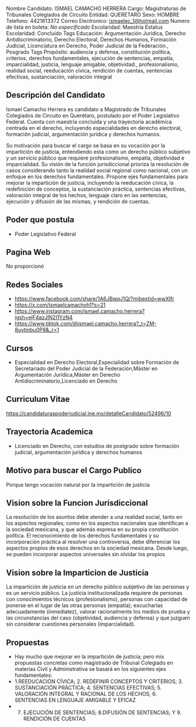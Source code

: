 Nombre Candidato: ISMAEL CAMACHO HERRERA
Cargo: Magistraturas de Tribunales Colegiados de Circuito
Entidad: QUERETARO
Sexo: HOMBRE
Telefono: 4421813372
Correo Electronico: ismaelec_1@hotmail.com
Numero de lista en boleta: *No especificado*
Escolaridad: Maestría
Estatus Escolaridad: Concluido
Tags Educación: Argumentación Jurídica, Derecho Antidiscriminatorio, Derecho Electoral, Derechos Humanos, Formación Judicial, Licenciatura en Derecho, Poder Judicial de la Federación., Posgrado
Tags Propósito: audiencia y defensa, constitución política, criterios, derechos fundamentales, ejecución de sentencias, empatía, imparcialidad, justicia, lenguaje amigable, objetividad., profesionalismo, realidad social, reeducación cívica, rendición de cuentas, sentencias efectivas, sustanciación, valoración integral


## Descripción del Candidato 

Ismael Camacho Herrera es candidato a Magistrado de Tribunales Colegiados de Circuito en Querétaro, postulado por el Poder Legislativo Federal. Cuenta con maestría concluida y una trayectoria académica centrada en el derecho, incluyendo especialidades en derecho electoral, formación judicial, argumentación jurídica y derechos humanos.

Su motivación para buscar el cargo se basa en su vocación por la impartición de justicia, entendiendo esta como un derecho público subjetivo y un servicio público que requiere profesionalismo, empatía, objetividad e imparcialidad. Su visión de la función jurisdiccional prioriza la resolución de casos considerando tanto la realidad social regional como nacional, con un enfoque en los derechos fundamentales. Propone ejes fundamentales para mejorar la impartición de justicia, incluyendo la reeducación cívica, la redefinición de conceptos, la sustanciación práctica, sentencias efectivas, valoración integral de los hechos, lenguaje claro en las sentencias, ejecución y difusión de las mismas, y rendición de cuentas.


## Poder que postula

- Poder Legislativo Federal


## Pagina Web

No proporcionó


## Redes Sociales

- https://www.facebook.com/share/1A6JBwqJ1Q/?mibextid=wwXIfr
- https://x.com/ismaelcamachoh1?s=21
- https://www.instagram.com/ismael.camacho.herrera?igsh=ejF4azJlN2I1YzN4
- https://www.tiktok.com/@ismael.camacho.herrera?_t=ZM-8uytinbu0P8&_r=1


## Cursos

- Especialidad en Derecho Electoral,Especialidad sobre Formación de Secretariado del Poder Judicial de la Federación,Máster en Argumentación Jurídica,Máster en Derecho Antidiscriminatorio,Licenciado en Derecho


## Curriculum Vitae

https://candidaturaspoderjudicial.ine.mx/detalleCandidato/52496/10


## Trayectoria Academica

- Licenciado en Derecho, con estudios de postgrado sobre formación judicial, argumentación jurídica y derechos humanos


## Motivo para buscar el Cargo Publico

Porque tengo vocación natural por la impartición de justicia


## Vision sobre la Funcion Jurisdiccional

La resolución de los asuntos debe atender a una realidad social, tanto en los aspectos regionales; como en los aspectos nacionales que identifican a la sociedad mexicana, y que además expresa en su propia constitución política. El reconocimiento de los derechos fundamentales y su incorporación práctica al resolver una controversia, debe diferenciar los aspectos propios de esos derechos en la sociedad mexicana. Desde luego, se pueden incorporar aspectos universales sin olvidar los propios


## Vision sobre la Imparticion de Justicia

La impartición de justicia en un derecho público subjetivo de las personas y es un servicio público. La justicia institucionalizada requiere de personas con conocimientos técnicos (profesionalismo), personas con capacidad de ponerse en el lugar de las otras personas (empatía); escucharlas adecuadamente (inmediatez), valorar racionalmente los medios de prueba y las circunstancias del caso (objetividad, audiencia y defensa) y que juzguen sin considerar cuestiones personales (imparcialidad).


## Propuestas

- Hay mucho que mejorar en la impartición de justicia; pero mis propuestas concretas como magistrado de Tribunal Colegiado en materias Civil y Administrativa se basará en los siguientes ejes fundamentales:
- 1.REEDUCACIÓN CÍVICA; 2. REDEFINIR CONCEPTOS Y CRITERIOS; 3. SUSTANCIACIÓN PRÁCTICA; 4. SENTENCIAS EFECTIVAS; 5. VALORACIÓN INTEGRAL Y RACIONAL DE LOS HECHOS; 6. SENTENCIAS EN LENGUAJE AMIGABLE Y EFICAZ
- 7. EJECUCIÓN DE SENTENCIAS; 8.DIFUSIÓN DE SENTENCIAS; Y 9. RENDICIÓN DE CUENTAS

